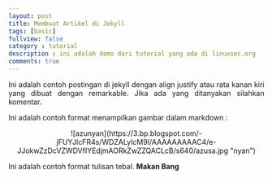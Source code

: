 ```yaml
---
layout: post
title: Membuat Artikel di Jekyll
tags: [basic]
fullview: false
category : tutorial
description : ini adalah demo dari tutorial yang ada di linuxsec.org 
comments: true
---
```


<p style="text-align:justify;">Ini adalah contoh postingan di jekyll dengan align justify atau rata kanan kiri yang dibuat dengan remarkable. Jika ada yang ditanyakan silahkan komentar.</p>

Ini adalah contoh format menampilkan gambar dalam markdown :
<center>
![azunyan](https://3.bp.blogspot.com/-jFUYJlcFR4s/WDZALylcM9I/AAAAAAAAAC4/e-JJokwZzDcVZWDVfIYEdjmAORkZwZZQACLcB/s640/azusa.jpg "nyan") 
</center>

Ini adalah contoh format tulisan tebal.
**Makan Bang**
